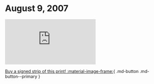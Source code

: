 # August 9, 2007

![](https://www.achewood.com/comic.php?date=08092007)

[Buy a signed strip of this print! :material-image-frame:](https://achewood-holiday-pop-up.myshopify.com/products/strip#08092007){ .md-button .md-button--primary }
